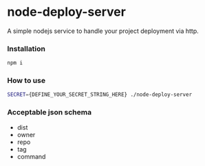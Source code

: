 # node-deploy-server
A simple nodejs service to handle your project deployment via http.

### Installation
```sh
npm i
```

### How to use
```sh
SECRET={DEFINE_YOUR_SECRET_STRING_HERE} ./node-deploy-server
```

### Acceptable json schema
* dist
* owner
* repo
* tag
* command
